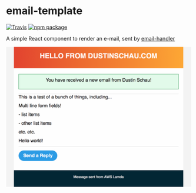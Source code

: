 # email-template

[![Travis][build-badge]][build]
[![npm package][npm-badge]][npm]

A simple React component to render an e-mail, sent by [email-handler][email-handler]

![Example email](assets/example.png)

[build-badge]: https://img.shields.io/travis/DSchau/email-template/master.png?style=flat-square
[build]: https://travis-ci.org/DSchau/email-template

[npm-badge]: https://img.shields.io/npm/v/@dschau/email-template.png?style=flat-square
[npm]: https://www.npmjs.org/package/@dschau/email-template

[email-handler]: https://github.com/dschau/email-handler
